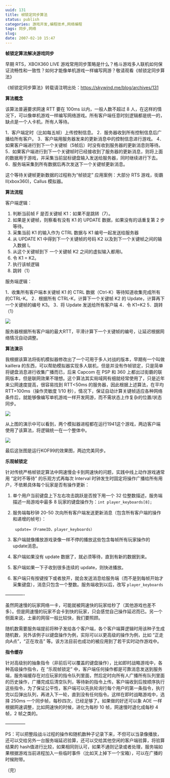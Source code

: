 ```yaml
---
uuid: 131
title: 帧锁定同步算法
status: publish
categories: 游戏开发,编程技术,网络编程
tags: 同步,网络
slug: 
date: 2007-02-10 15:47
---
```

**帧锁定算法解决游戏同步**

早期 RTS，XBOX360 LIVE 游戏常用同步策略是什么？格斗游戏多人联机如何保证流畅性和一致性？如何才能像单机游戏一样编写网游？敬请观看《帧锁定同步算法》

《帧锁定同步算法》转载请注明出处：https://skywind.me/blog/archives/131

**算法概念**

该算法普遍要求网速 RTT 要在 100ms 以内，一般人数不超过 8 人，在这样的情况下，可以像单机游戏一样编写网络游戏。所有客户端任意时刻逻辑都是统一的，缺点是一个人卡机，所有人等待。

1．客户端定时（比如每五帧）上传控制信息。
2．服务器收到所有控制信息后广播给所有客户。
3．客户端用服务器发来的更新消息中的控制信息进行游戏。
4．如果客户端进行到下一个关键帧（5帧后）时没有收到服务器的更新消息则等待。
5．如果客户端进行到下一个关键帧时已经接收到了服务器的更新消息，则将上面的数据用于游戏，并采集当前鼠标键盘输入发送给服务器，同时继续进行下去。
6．服务端采集到所有数据后再次发送下一个关键帧更新消息。

这个等待关键帧更新数据的过程称为“帧锁定”
应用案例：大部分 RTS 游戏，街霸II(xbox360)，Callus 模拟器。

**算法流程**

客户端逻辑：

1. 判断当前帧 F 是否关键帧 K1：如果不是跳转（7）。
2. 如果是关键帧，则察看有没有 K1 的 UPDATE 数据，如果没有的话重复第 2 步等待。
3. 采集当前 K1 的输入作为 CTRL 数据与 K1 编号一起发送给服务器
4. 从 UPDATE K1 中得到下一个关键帧的号码 K2 以及到下一个关键帧之间的输入数据 I。
5. 从这个关键帧到下 一个关键帧 K2 之间的虚拟输入都用I。
6. 令 K1 = K2。
7. 执行该帧逻辑
8. 跳转（1）

服务端逻辑：

1．收集所有客户端本关键帧 K1 的 CTRL 数据（Ctrl-K）等待知道收集完成所有的CTRL-K。
2．根据所有 CTRL-K，计算下一个关键帧 K2 的 Update，计算再下一个关键帧的编号 K3。
3．将 Update 发送给所有客户端
4．令 K1=K2
5．跳转（1）

![](https://skywind3000.github.io/images/blog/wp-content/2011/04/framelock1.png)

服务器根据所有客户端的最大RTT，平滑计算下一个关键帧的编号，让延迟根据网络情况自动调整。

**算法演示**

我根据该算法将街机模拟器修改出了一个可用于多人对战的版本，早期有一个叫做 kaillera 的东西，可以帮助模拟器实现多人联机，但是并没有作帧锁定，只是简单将键盘消息进行收集广播而已，后来 Capcom 在 PSP 和 360 上都出过街霸的联网版本，但是联网效果不理想。这个算法其实局域网有细就经常使用了，只是近年来公网速度提高，很容易找到 RTT<50ms 的服务器，因此根据上述算法，在平均 RTT=100ms（操作灵敏度 1/10 秒），情况下，保证自动计算关键帧适应各种网络条件后，就能够像编写单机游戏一样开发网游，而不需状态上作复杂的位置/状态同步。

![](https://skywind3000.github.io/images/blog/wp-content/2011/04/framelock2.png)

从上图的演示中可以看到，两个模拟器进程都在运行1941这个游戏，两边客户端使用了该算法，将逻辑统一在一个整体中。

![](https://skywind3000.github.io/images/blog/wp-content/2011/04/framelock3.png)

最后这张图是运行KOF99的效果图，两边完美同步。


**乐观帧锁定**

针对传统严格帧锁定算法中网速慢会卡到网速快的问题，实践中线上动作游戏通常用 “定时不等待” 的乐观方式再每次 Interval 时钟发生时固定将操作广播给所有用户，不依赖具体每个玩家是否有操作更新：

1. 单个用户当前键盘上下左右攻击跳跃是否按下用一个 32 位整数描述，服务端描述一局游戏中最多 8 玩家的键盘操作为：`int player_keyboards[8];`

2. 服务端每秒钟 20-50 次向所有客户端发送更新消息（包含所有客户端的操作和递增的帧号）：

        update=（FrameID，player_keyboards）

3. 客户端就像播放游戏录像一样不停的播放这些包含每帧所有玩家操作的 update消息。

4. 客户端如果没有 update 数据了，就必须等待，直到有新的数据到来。

5. 客户端如果一下子收到很多连续的 update，则快进播放。

6. 客户端只有按键按下或者放开，就会发送消息给服务端（而不是到每帧开始才采集键盘），消息只包含一个整数。服务端收到以后，改写 `player_keyboards`

————-

虽然网速慢的玩家网络一卡，可能就被网速快的玩家给秒了（其他游戏也差不多）。但是网速慢的玩家不会卡到快的玩家，只会感觉自己操作延迟而已。另一个侧面来说，土豪的网宿一般比较快，我们要照顾。

随机数需要服务端提前将种子发给各个客户端，各个客户端算逻辑时用该种子生成随机数，另外该例子以键盘操作为例，实际可以以更高级的操作为例，比如 “正走向A点”，“正在攻击” 等。该方法目前也成功的被应用到了若干实时动作游戏中。

**指令缓存**

针对高级别的抽象指令（非前后可以覆盖的键盘操作），比如即时战略游戏中，各种高级操作指令，在 “乐观帧锁定” 中，客户端任何操作都是可靠消息发送到服务端，服务端缓存在对应玩家的指令队列里面，然后定时向所有人广播所有队列里面的历史操作，广播完成后清空队列，等待新的指令上传。客户端收到后按顺序执行这些指令，为了保证公平性，客户端可以先执轮询行每个用户的第一条指令，执行完以后弹出队列，再进入下一轮，直到没有任何指令。这样在即时战略游戏中，选择 250ms 一个同步帧，每秒四次，已经足够了。如果做的好还可以象 AOE 一样根据网速调整，比如网速快的时候，进化为每秒 10 帧，网速慢时退化成每秒 4 帧，2 帧之类的。

————–

PS：可以把整段战斗过程的操作和随机数种子记录下来，不但可以当录像播放，还可以交给另外一台服务端延迟验算，还可以交给其他空闲的客户端验算，将验算结果的 hash值进行比较，如果相同则认可，如果不通则记录或者处理，服务端如果根据游戏当前进程加入一些临时事件（比如天上掉下一个宝箱），可以在广播的时候附带。

 

（完）

